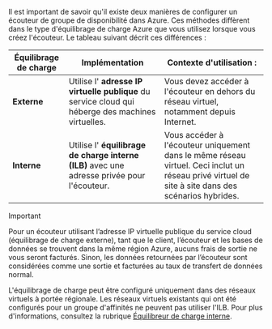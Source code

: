 Il est important de savoir qu'il existe deux manières de configurer un écouteur de groupe de disponibilité dans Azure. Ces méthodes diffèrent dans le type d'équilibrage de charge Azure que vous utilisez lorsque vous créez l'écouteur. Le tableau suivant décrit ces différences :

| Équilibrage de charge | Implémentation | Contexte d'utilisation : |
| --- | --- | --- |
| **Externe** |Utilise l' **adresse IP virtuelle publique** du service cloud qui héberge des machines virtuelles. |Vous devez accéder à l'écouteur en dehors du réseau virtuel, notamment depuis Internet. |
| **Interne** |Utilise l' **équilibrage de charge interne (ILB)** avec une adresse privée pour l'écouteur. |Vous accéder à l'écouteur uniquement dans le même réseau virtuel. Ceci inclut un réseau privé virtuel de site à site dans des scénarios hybrides. |

> [!IMPORTANT]
> Pour un écouteur utilisant l’adresse IP virtuelle publique du service cloud (équilibrage de charge externe), tant que le client, l’écouteur et les bases de données se trouvent dans la même région Azure, aucuns frais de sortie ne vous seront facturés. Sinon, les données retournées par l’écouteur sont considérées comme une sortie et facturées au taux de transfert de données normal. 
> 
> 

L'équilibrage de charge peut être configuré uniquement dans des réseaux virtuels à portée régionale. Les réseaux virtuels existants qui ont été configurés pour un groupe d'affinités ne peuvent pas utiliser l'ILB. Pour plus d'informations, consultez la rubrique [Équilibreur de charge interne](../articles/load-balancer/load-balancer-internal-overview.md).

